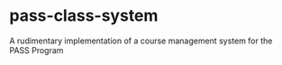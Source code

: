 # pass-class-system
A rudimentary implementation of a course management system for the PASS Program
